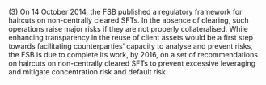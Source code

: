 (3) On 14 October 2014, the FSB published a regulatory framework for haircuts on non-centrally cleared SFTs. In the absence of clearing, such operations raise major risks if they are not properly collateralised. While enhancing transparency in the reuse of client assets would be a first step towards facilitating counterparties’ capacity to analyse and prevent risks, the FSB is due to complete its work, by 2016, on a set of recommendations on haircuts on non-centrally cleared SFTs to prevent excessive leveraging and mitigate concentration risk and default risk.